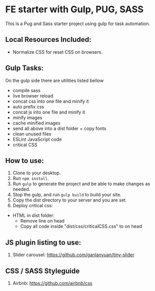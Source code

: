 # FE starter with Gulp, PUG, SASS

This is a Pug and Sass starter project using gulp for task automation.

## Local Resources Included:

- Normalize CSS for reset CSS on browsers.

## Gulp Tasks:

On the gulp side there are utilities listed bellow

- compile sass
- live browser reload
- concat css into one file and minify it
- auto prefix css
- concat js into one file and minify it
- minify images
- cache minified images
- send all above into a dist folder + copy fonts
- clean unused files
- ESLint JavaScript code
- critical CSS

## How to use:

1. Clone to your desktop.
2. Run `npm install`.
3. Run `gulp` to generate the project and be able to make changes as needed.
4. Stop the gulp, and run `gulp build` to build your site.
5. Copy the dist directory to your server and you are set.
6. Deploy critical css:
- HTML in dist folder:
  + Remove line <link rel="stylesheet" type="text/css" href="css/criticalCSS.css"> on head
  + Copy all code inside "dist/css/criticalCSS.css" to <style></style> on head

## JS plugin listing to use:
1. Slider carousel:
https://github.com/ganlanyuan/tiny-slider

## CSS / SASS Styleguide
1. Airbnb:
https://github.com/airbnb/css

